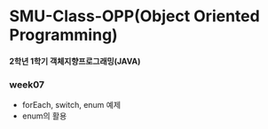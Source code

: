 # SMU-Class-OPP(Object Oriented Programming)
#### 2학년 1학기 객체지향프로그래밍(JAVA)


### week07
  * forEach, switch, enum 예제
  * enum의 활용
